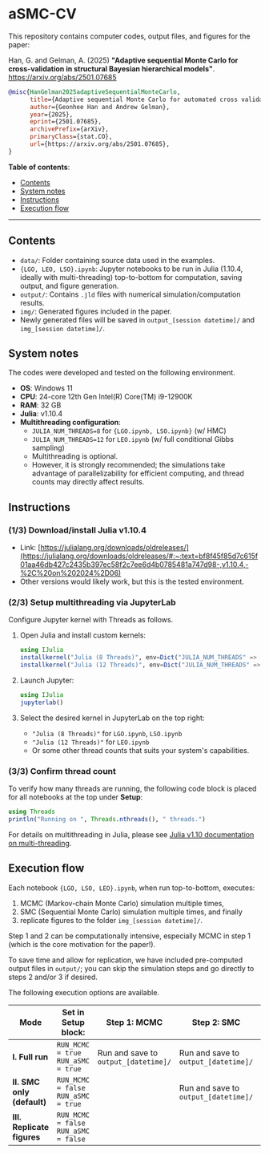 # aSMC-CV

This repository contains computer codes, output files, and figures for the paper:

Han, G. and Gelman, A. (2025) **"Adaptive sequential Monte Carlo for cross-validation in structural Bayesian hierarchical models"**. <https://arxiv.org/abs/2501.07685>

```bibtex
@misc{HanGelman2025adaptiveSequentialMonteCarlo,
      title={Adaptive sequential Monte Carlo for automated cross validation in structural Bayesian hierarchical models}, 
      author={Geonhee Han and Andrew Gelman},
      year={2025},
      eprint={2501.07685},
      archivePrefix={arXiv},
      primaryClass={stat.CO},
      url={https://arxiv.org/abs/2501.07685}, 
}
```

**Table of contents**:
- [Contents](#contents)
- [System notes](#system-notes)
- [Instructions](#instructions)
- [Execution flow](#execution-flow)

---

## Contents

- `data/`: Folder containing source data used in the examples.
- `{LGO, LEO, LSO}.ipynb`: Jupyter notebooks to be run in Julia (1.10.4, ideally with multi-threading) top-to-bottom for computation, saving output, and figure generation.
- `output/`: Contains `.jld` files with numerical simulation/computation results.
- `img/`: Generated figures included in the paper.
- Newly generated files will be saved in  `output_[session datetime]/` and  `img_[session datetime]/`.

## System notes

The codes were developed and tested on the following environment.

- **OS**: Windows 11
- **CPU**: 24-core 12th Gen Intel(R) Core(TM) i9-12900K
- **RAM**: 32 GB
- **Julia**: v1.10.4
- **Multithreading configuration**:
  - `JULIA_NUM_THREADS=8` for `{LGO.ipynb, LSO.ipynb}` (w/ HMC)
  - `JULIA_NUM_THREADS=12` for `LEO.ipynb` (w/ full conditional Gibbs sampling)
  - Multithreading is optional.
  - However, it is strongly recommended; the simulations take advantage of parallelizability for efficient computing, and thread counts may directly affect results.

## Instructions

### (1/3) Download/install **Julia v1.10.4**
   - Link: [https://julialang.org/downloads/oldreleases/](https://julialang.org/downloads/oldreleases/#:~:text=bf8f45f85d7c615f01aa46db427c2435b397ec58f2c7ee6d4b0785481a747d98-,v1.10.4,-%2C%20on%202024%2D06)
   - Other versions would likely work, but this is the tested environment.


### (2/3) Setup multithreading via JupyterLab
<!-- ### Setup multithreading
#### Option 1: via JupyterLab -->

Configure Jupyter kernel with Threads as follows.

1. Open Julia and install custom kernels:
   ```julia
   using IJulia
   installkernel("Julia (8 Threads)", env=Dict("JULIA_NUM_THREADS" => "8"))
   installkernel("Julia (12 Threads)", env=Dict("JULIA_NUM_THREADS" => "12"))
   ```

2. Launch Jupyter:
   ```julia
   using IJulia
   jupyterlab()
   ```

3. Select the desired kernel in JupyterLab on the top right:
   - `"Julia (8 Threads)"` for `LGO.ipynb`, `LSO.ipynb`
   - `"Julia (12 Threads)"` for `LEO.ipynb`
   - Or some other thread counts that suits your system's capabilities.

<!-- #### Option 2: Run Julia w/ the desired thread count directly

You can launch Julia with:
```bash
julia --project=. --threads 8
```

Or for LEO:
```bash
julia --project=. --threads 12
```
-->

### (3/3) Confirm thread count

To verify how many threads are running, the following code block is placed for all notebooks at the top under **Setup**:
```julia
using Threads
println("Running on ", Threads.nthreads(), " threads.")
```

For details on multithreading in Julia, please see [Julia v1.10 documentation on multi-threading](https://docs.julialang.org/en/v1/manual/multi-threading/).

## Execution flow

Each notebook `{LGO, LSO, LEO}.ipynb`, when run top-to-bottom, executes:

1. MCMC (Markov-chain Monte Carlo) simulation multiple times,
2. SMC (Sequential Monte Carlo) simulation multiple times, and finally
3. replicate figures to the folder `img_[session datetime]/`.

Step 1 and 2 can be computationally intensive, especially MCMC in step 1 (which is the core motivation for the paper!).

To save time and allow for replication, we have included pre-computed output files in `output/`; you can skip the simulation steps and go directly to steps 2 and/or 3 if desired.

The following execution options are available.

| Mode | Set in **Setup** block: | Step 1: MCMC | Step 2: SMC | Step 3: Figures |
|------|-------|-----------------|----------------|-------------------|
| **I. Full run** | `RUN_MCMC = true`<br>`RUN_aSMC = true` | Run and save to `output_[datetime]/` | Run and save to `output_[datetime]/` | Replicate and save to `img_[datetime]/` |
| **II. SMC only (default)** | `RUN_MCMC = false`<br>`RUN_aSMC = true` |  | Run and save to `output_[datetime]/` | Replicate and save to `img_[datetime]/` |
| **III. Replicate figures** | `RUN_MCMC = false`<br>`RUN_aSMC = false` |  |  | Replicate and save to `img_[datetime]/` |
